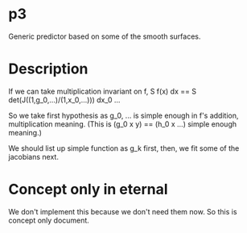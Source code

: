 # p3
Generic predictor based on some of the smooth surfaces.

# Description
If we can take multiplication invariant on f, S f(x) dx == S det(J((1,g\_0,...)/(1,x\_0,...))) dx\_0 ...

So we take first hypothesis as g\_0, ... is simple enough in f's addition, multiplication meaning.
(This is (g\_0 x y\) == (h\_0 x ...) simple enough meaning.)

We should list up simple function as g\_k first, then, we fit some of the jacobians next.

# Concept only in eternal
We don't implement this because we don't need them now.
So this is concept only document.
